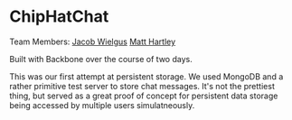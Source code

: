 ChipHatChat
===========

Team Members: 
[Jacob Wielgus](https://github.com/Gloryofthe80s)
[Matt Hartley](https://github.com/mbhartley)

Built with Backbone over the course of two days.

This was our first attempt at persistent storage. We used MongoDB and a rather primitive test server to store chat messages. It's not the prettiest thing, but served as a great proof of concept for persistent data storage being accessed by multiple users simulatneously. 





